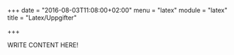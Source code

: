 +++
date = "2016-08-03T11:08:00+02:00"
menu = "latex"
module = "latex"
title = "Latex/Uppgifter"

+++

WRITE CONTENT HERE!
